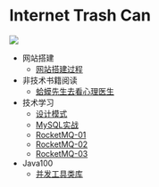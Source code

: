 # Internet Trash Can
<img src="https://ghchart.rshah.org/xbhog" />

* 网站搭建
  * [网站搭建过程](/docBlog/网站搭建过程.md)
* 非技术书籍阅读
  * [蛤蟆先生去看心理医生](/docBlog/非技术书籍阅读/蛤蟆先生去看心理医生.md)
* 技术学习
  * [设计模式](/docBlog/技术学习/设计模式.md)
  * [MySQL实战](/docBlog/技术学习/MySQL实战/全局锁、表锁以及行锁.md)
  * [RocketMQ-01](/docBlog/技术学习/RocketMQ-01.md)
  * [RocketMQ-02](/docBlog/技术学习/RocketMQ-02.md)
  * [RocketMQ-03](/docBlog/技术学习/RocketMQ-03.md)
* Java100
  * [并发工具类库](/docBlog/技术学习/Java100/01丨使用了并发工具类库，线程安全就高枕无忧了吗？.html)

[//]: # (* 算法思路汇总)

[//]: # (  * [lc450]&#40;/docBlog/算法思路汇总/lc450.md&#41; )

[//]: # (  * [lc236]&#40;/docBlog/算法思路汇总/lc236.md&#41; )

[//]: # (  * [lc77]&#40;/docBlog/算法思路汇总/lc77.md&#41; )

[//]: # (  * [lc17]&#40;/docBlog/算法思路汇总/lc17.md&#41; )

[//]: # (  * [lc39]&#40;/docBlog/算法思路汇总/lc39.md&#41; )

[//]: # (  * [lc236]&#40;/docBlog/算法思路汇总/lc236.md&#41; )

[//]: # (  * [lc450]&#40;/docBlog/算法思路汇总/lc450.md&#41; )

[//]: # (  * [回溯常用问题]&#40;/docBlog/算法思路汇总/回溯常用问题.md&#41; )

[//]: # (  * [回溯算法规则和模板]&#40;/docBlog/算法思路汇总/回溯算法规则和模板.md&#41; )
  
<!-- * 八股记忆

  * [2021.10.28](/docBlog/面试准备/八股记忆/2021.10.28)

  * [2021.10.31](/docBlog/面试准备/八股记忆/2021.10.31)

  * [2022.1.18](/docBlog/面试准备/八股记忆/2022.1.18)
  * [数据库八股](/docBlog/面试准备/八股记忆/数据库记忆.md)
  * [并发基础](/docBlog/面试准备/八股记忆/并发基础.md)
  * [并发基础2](/docBlog/面试准备/八股记忆/并发基础2.md)
  * [并发基础3](/docBlog/面试准备/八股记忆/并发基础3.md)
-->
